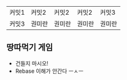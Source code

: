 <table>
      <tbody>
        <tr>
          <td>커밋1</td>
          <td>커밋2</td>
          <td>커밋2</td>
          <td>커밋2</td>
          <td>커밋3</td>
        </tr>
        <tr>
          <td>커밋3</td>
          <td>권미란</td>
          <td>권미란</td>
          <td>권미란</td>
          <td>권미란</td>
        </tr>
      </tbody>
</table>

## 땅따먹기 게임

- 건들지 마시오!
- Rebase 이해가 안간다 ㅡㅅㅡ
